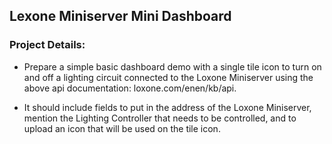 ## Lexone Miniserver Mini Dashboard

### Project Details: 

- Prepare a simple basic dashboard demo with a single tile icon to turn on and off a lighting circuit connected to the Loxone Miniserver using the above api documentation: loxone.com/enen/kb/api.

- It should include fields to put in the address of the Loxone Miniserver, mention the Lighting Controller that needs to be controlled, and to upload an icon that will be used on the tile icon.

